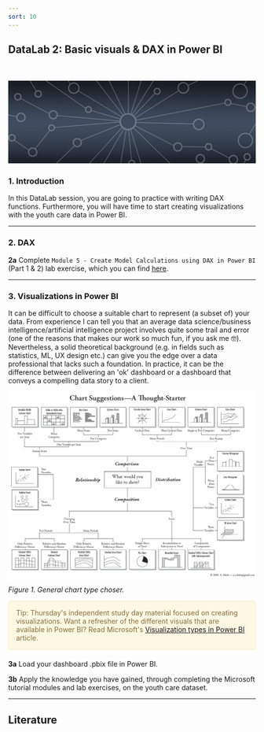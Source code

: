 ```yaml
---
sort: 10
---
```


## __DataLab 2: Basic visuals & DAX in Power BI__
\
\
<img src="./images/datalab_banner.jpg" alt="Books banner" width="600"/>

### 1. Introduction

In this DataLab session, you are going to practice with writing DAX functions. Furthermore, you will have time to start creating visualizations with the youth care data in Power BI.

***

### 2. DAX

__2a__ Complete ```Module 5 - Create Model Calculations using DAX in Power BI``` (Part 1 & 2) lab exercise, which you can find [here](https://microsoftlearning.github.io/DA-100-Analyzing-Data-with-Power-BI/).

***

### 3. Visualizations in Power BI

It can be difficult to choose a suitable chart to represent (a subset of) your data. From experience I can tell you that an average data science/business intelligence/artificial intelligence project involves quite some trail and error (one of the reasons that makes our work so much fun, if you ask me :nerd_face:). Nevertheless, a solid theoretical background (e.g. in fields such as statistics, ML, UX design etc.) can give you the edge over a data professional that lacks such a foundation. In practice, it can be the difference between delivering an 'ok' dashboard or a dashboard that conveys a compelling data story to a client.

<img src="./images/chart_suggestion.jpg" alt="Books banner" width="1200"/>

*Figure 1. General chart type choser.*

<div style="padding: 15px; border: 1px solid transparent; border-color: transparent; margin-bottom: 20px; border-radius: 4px; color: #8a6d3b;; background-color: #fcf8e3; border-color: #faebcc;">
Tip: Thursday's independent study day material focused on creating visualizations. Want a refresher of the different visuals that are available in Power BI? Read Microsoft's <a href="( https://docs.microsoft.com/en-us/power-bi/visuals/power-bi-visualization-types-for-reports-and-q-and-a">Visualization types in Power BI</a> article.
</div>

__3a__ Load your dashboard .pbix file in Power BI.

__3b__ Apply the knowledge you have gained, through completing the Microsoft tutorial modules and lab exercises, on the youth care dataset.

***

## __Literature__
